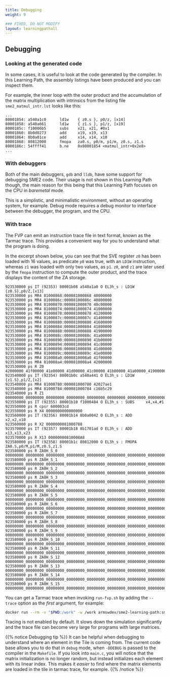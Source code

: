 ```yaml
---
title: Debugging
weight: 9

### FIXED, DO NOT MODIFY
layout: learningpathall
---
```


## Debugging

### Looking at the generated code

In some cases, it is useful to look at the code generated by the compiler. In this Learning Path, the assembly listings have been produced and you can
inspect them. 

For example, the inner loop with the outer product and the accumulation of the matrix multiplication with intrinsics from the listing file ``sme2_matmul_intr.lst`` looks like this:

```TXT
...
80001854: a540a1c0      ld1w    { z0.s }, p0/z, [x14]
80001858: a540a661      ld1w    { z1.s }, p1/z, [x19]
8000185c: f10006b5      subs    x21, x21, #0x1
80001860: 8b0d0273      add     x19, x19, x13
80001864: 8b0a01ce      add     x14, x14, x10
80001868: 80812000      fmopa   za0.s, p0/m, p1/m, z0.s, z1.s
8000186c: 54ffff41      b.ne    0x80001854 <matmul_intr+0x2e8>
...
```

### With debuggers

Both of the main debuggers, ``gdb`` and ``lldb``, have some support for debugging SME2 code. Their usage is not shown in this Learning Path though, the main
reason for this being that this Learning Path focuses on the CPU in *baremetal* mode.

This is a simplistic, and minimalistic environment, without an operating system, for example. Debug mode requires a debug monitor to interface between the debugger, the program, and the CPU.

### With trace

The FVP can emit an instruction trace file in text format, known as the Tarmac trace. This provides a convenient way for you to understand what the program is doing.

In the excerpt shown below, you can see that the SVE register ``z0`` has been loaded with 16 values, as predicate ``p0`` was true, with an ``LD1W``
instruction, whereas ``z1`` was loaded with only two values, as ``p1``. ``z0``, and ``z1`` are later used by the ``fmopa`` instruction to compute the
outer product, and the trace displays the content of the ZA storage.

```TXT
923530000 ps IT (92353) 80001b08 a540a1a0 O EL3h_s : LD1W     {z0.S},p0/Z,[x13]
923530000 ps MR4 81000868:000081000868 40000000
923530000 ps MR4 8100086c:00008100086c 40800000
923530000 ps MR4 81000870:000081000870 40c00000
923530000 ps MR4 81000874:000081000874 41000000
923530000 ps MR4 81000878:000081000878 41200000
923530000 ps MR4 8100087c:00008100087c 41400000
923530000 ps MR4 81000880:000081000880 41600000
923530000 ps MR4 81000884:000081000884 41800000
923530000 ps MR4 81000888:000081000888 41900000
923530000 ps MR4 8100088c:00008100088c 41a00000
923530000 ps MR4 81000890:000081000890 41b00000
923530000 ps MR4 81000894:000081000894 41c00000
923530000 ps MR4 81000898:000081000898 41d00000
923530000 ps MR4 8100089c:00008100089c 41e00000
923530000 ps MR4 810008a0:0000810008a0 41f00000
923530000 ps MR4 810008a4:0000810008a4 42000000
923530000 ps R Z0 42000000_41f00000_41e00000_41d00000_41c00000_41b00000_41a00000_41900000_41800000_41600000_41400000_41200000_41000000_40c00000_40800000_40000000
923540000 ps IT (92354) 80001b0c a540a441 O EL3h_s : LD1W     {z1.S},p1/Z,[x2]
923540000 ps MR4 81000780:000081000780 42027ae1
923540000 ps MR4 81000784:000081000784 c16b5c29
923540000 ps R Z1 00000000_00000000_00000000_00000000_00000000_00000000_00000000_00000000_00000000_00000000_00000000_00000000_00000000_00000000_c16b5c29_42027ae1
923550000 ps IT (92355) 80001b10 f1000484 O EL3h_s : SUBS     x4,x4,#1
923550000 ps R cpsr 600003cd
923550000 ps R X4 0000000000000000
923560000 ps IT (92356) 80001b14 8b0a0042 O EL3h_s : ADD      x2,x2,x10
923560000 ps R X2 0000000081000788
923570000 ps IT (92357) 80001b18 8b1701ad O EL3h_s : ADD      x13,x13,x23
923570000 ps R X13 00000000810008A8
923580000 ps IT (92358) 80001b1c 80812000 O EL3h_s : FMOPA    ZA0.S,p0/M,p1/M,z0.S,z1.S
923580000 ps R ZA0H_S_0 00000000_00000000_00000000_00000000_00000000_00000000_00000000_00000000_00000000_00000000_00000000_00000000_00000000_00000000_4190147b_42bd23d7
923580000 ps R ZA0H_S_1 00000000_00000000_00000000_00000000_00000000_00000000_00000000_00000000_00000000_00000000_00000000_00000000_00000000_00000000_42a6e668_435a7852
923580000 ps R ZA0H_S_2 00000000_00000000_00000000_00000000_00000000_00000000_00000000_00000000_00000000_00000000_00000000_00000000_00000000_00000000_4314e3d7_43ab2f5c
923580000 ps R ZA0H_S_3 00000000_00000000_00000000_00000000_00000000_00000000_00000000_00000000_00000000_00000000_00000000_00000000_00000000_00000000_4356547c_43e92290
923580000 ps R ZA0H_S_4 00000000_00000000_00000000_00000000_00000000_00000000_00000000_00000000_00000000_00000000_00000000_00000000_00000000_00000000_438be28f_44138ae2
923580000 ps R ZA0H_S_5 00000000_00000000_00000000_00000000_00000000_00000000_00000000_00000000_00000000_00000000_00000000_00000000_00000000_00000000_43ac9ae1_4432847b
923580000 ps R ZA0H_S_6 00000000_00000000_00000000_00000000_00000000_00000000_00000000_00000000_00000000_00000000_00000000_00000000_00000000_00000000_43cd5334_44517e15
923580000 ps R ZA0H_S_7 00000000_00000000_00000000_00000000_00000000_00000000_00000000_00000000_00000000_00000000_00000000_00000000_00000000_00000000_43ee0b86_447077ae
923580000 ps R ZA0H_S_8 00000000_00000000_00000000_00000000_00000000_00000000_00000000_00000000_00000000_00000000_00000000_00000000_00000000_00000000_440761eb_4487b8a4
923580000 ps R ZA0H_S_9 00000000_00000000_00000000_00000000_00000000_00000000_00000000_00000000_00000000_00000000_00000000_00000000_00000000_00000000_4417be14_44973571
923580000 ps R ZA0H_S_10 00000000_00000000_00000000_00000000_00000000_00000000_00000000_00000000_00000000_00000000_00000000_00000000_00000000_00000000_44281a3e_44a6b23e
923580000 ps R ZA0H_S_11 00000000_00000000_00000000_00000000_00000000_00000000_00000000_00000000_00000000_00000000_00000000_00000000_00000000_00000000_44387667_44b62f0a
923580000 ps R ZA0H_S_12 00000000_00000000_00000000_00000000_00000000_00000000_00000000_00000000_00000000_00000000_00000000_00000000_00000000_00000000_4448d28f_44c5abd7
923580000 ps R ZA0H_S_13 00000000_00000000_00000000_00000000_00000000_00000000_00000000_00000000_00000000_00000000_00000000_00000000_00000000_00000000_44592eb8_44d528a4
923580000 ps R ZA0H_S_14 00000000_00000000_00000000_00000000_00000000_00000000_00000000_00000000_00000000_00000000_00000000_00000000_00000000_00000000_44698ae1_44e4a571
923580000 ps R ZA0H_S_15 00000000_00000000_00000000_00000000_00000000_00000000_00000000_00000000_00000000_00000000_00000000_00000000_00000000_00000000_4479e70a_44f4223e
```

You can get a Tarmac trace when invoking ``run-fvp.sh`` by adding the ``--trace`` option as the *first* argument, for example:

```BASH
docker run --rm -v "$PWD:/work" -w /work armswdev/sme2-learning-path:sme2-environment-v1 ./run-fvp.sh --trace sme2_matmul_asm
```

Tracing is not enabled by default. It slows down the simulation significantly and the trace file can become very large for programs with large matrices.

{{% notice Debugging tip %}}
It can be helpful when debugging to understand where an element in the
Tile is coming from. The current code base allows you to do that in ``debug``
mode, when ``-DDEBUG`` is passed to the compiler in the ``Makefile``. If you
look into ``main.c``, you will notice that the matrix initialization is no
longer random, but instead initializes each element with its linear
index. This makes it *easier* to find where the matrix elements are loaded in
the tile in tarmac trace, for example.
{{% /notice %}}